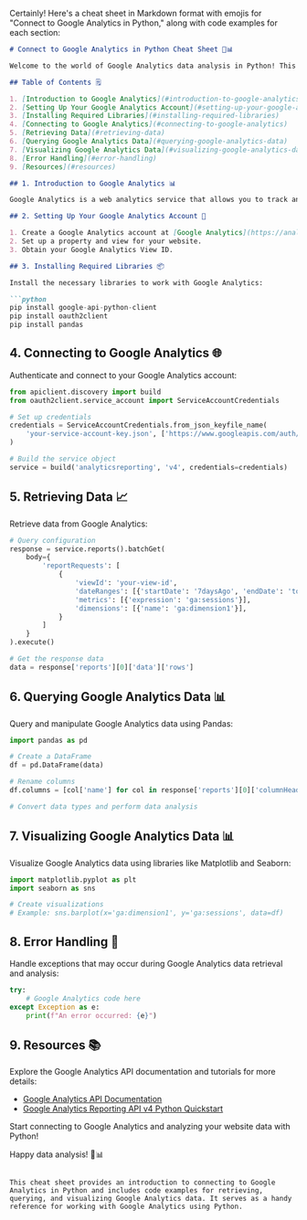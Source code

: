 Certainly! Here's a cheat sheet in Markdown format with emojis for "Connect to Google Analytics in Python," along with code examples for each section:

```markdown
# Connect to Google Analytics in Python Cheat Sheet 🚀📊

Welcome to the world of Google Analytics data analysis in Python! This cheat sheet will guide you through the process of connecting to Google Analytics using Python. Don't forget to follow the author, [Fardeen Ahmad Khan](https://github.com/I-Fardeen), for more Python and programming insights! 🙌

## Table of Contents 🗒️

1. [Introduction to Google Analytics](#introduction-to-google-analytics)
2. [Setting Up Your Google Analytics Account](#setting-up-your-google-analytics-account)
3. [Installing Required Libraries](#installing-required-libraries)
4. [Connecting to Google Analytics](#connecting-to-google-analytics)
5. [Retrieving Data](#retrieving-data)
6. [Querying Google Analytics Data](#querying-google-analytics-data)
7. [Visualizing Google Analytics Data](#visualizing-google-analytics-data)
8. [Error Handling](#error-handling)
9. [Resources](#resources)

## 1. Introduction to Google Analytics 📊

Google Analytics is a web analytics service that allows you to track and analyze website traffic. With Python, you can connect to your Google Analytics account and retrieve data for analysis.

## 2. Setting Up Your Google Analytics Account 🔗

1. Create a Google Analytics account at [Google Analytics](https://analytics.google.com/).
2. Set up a property and view for your website.
3. Obtain your Google Analytics View ID.

## 3. Installing Required Libraries 📦

Install the necessary libraries to work with Google Analytics:

```python
pip install google-api-python-client
pip install oauth2client
pip install pandas
```

## 4. Connecting to Google Analytics 🌐

Authenticate and connect to your Google Analytics account:

```python
from apiclient.discovery import build
from oauth2client.service_account import ServiceAccountCredentials

# Set up credentials
credentials = ServiceAccountCredentials.from_json_keyfile_name(
    'your-service-account-key.json', ['https://www.googleapis.com/auth/analytics.readonly']
)

# Build the service object
service = build('analyticsreporting', 'v4', credentials=credentials)
```

## 5. Retrieving Data 📈

Retrieve data from Google Analytics:

```python
# Query configuration
response = service.reports().batchGet(
    body={
        'reportRequests': [
            {
                'viewId': 'your-view-id',
                'dateRanges': [{'startDate': '7daysAgo', 'endDate': 'today'}],
                'metrics': [{'expression': 'ga:sessions'}],
                'dimensions': [{'name': 'ga:dimension1'}],
            }
        ]
    }
).execute()

# Get the response data
data = response['reports'][0]['data']['rows']
```

## 6. Querying Google Analytics Data 📊

Query and manipulate Google Analytics data using Pandas:

```python
import pandas as pd

# Create a DataFrame
df = pd.DataFrame(data)

# Rename columns
df.columns = [col['name'] for col in response['reports'][0]['columnHeader']['dimensions'] + response['reports'][0]['columnHeader']['metricHeader']['metricHeaderEntries']]

# Convert data types and perform data analysis
```

## 7. Visualizing Google Analytics Data 📊

Visualize Google Analytics data using libraries like Matplotlib and Seaborn:

```python
import matplotlib.pyplot as plt
import seaborn as sns

# Create visualizations
# Example: sns.barplot(x='ga:dimension1', y='ga:sessions', data=df)
```

## 8. Error Handling 🐞

Handle exceptions that may occur during Google Analytics data retrieval and analysis:

```python
try:
    # Google Analytics code here
except Exception as e:
    print(f"An error occurred: {e}")
```

## 9. Resources 📚

Explore the Google Analytics API documentation and tutorials for more details:

- [Google Analytics API Documentation](https://developers.google.com/analytics)
- [Google Analytics Reporting API v4 Python Quickstart](https://developers.google.com/analytics/devguides/reporting/core/v4/quickstart)

Start connecting to Google Analytics and analyzing your website data with Python!

Happy data analysis! 🚀📊
```

This cheat sheet provides an introduction to connecting to Google Analytics in Python and includes code examples for retrieving, querying, and visualizing Google Analytics data. It serves as a handy reference for working with Google Analytics using Python.
